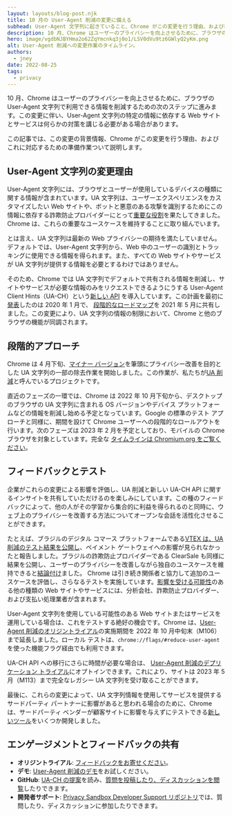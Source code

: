 ```yaml
---
layout: layouts/blog-post.njk
title: 10 月の User-Agent 削減の変更に備える
subhead: User-Agent 文字列に起きていること、Chrome がこの変更を行う理由、および準備作業について。
description: 10 月、Chrome はユーザーのプライバシーを向上させるために、ブラウザの User-Agent 文字列で利用できる情報を削減するための次のステップに進みます。この変更に伴い、User-Agent 文字列の特定の情報に依存する Web サイトとサービスは何らかの対策を講じる必要がある場合があります。この記事では、この変更の背景情報、Chrome がこの変更を行う理由、およびこれに対応するための準備作業ついて説明します。
hero: image/vgdbNJBYHma2o62ZqYmcnkq3j0o1/LSV0dVu9tz6GWlyQ2yKm.png
alt: User-Agent 削減への変更作業のタイムライン。
authors:
  - jney
date: 2022-08-25
tags:
  - privacy
---
```


10 月、Chrome はユーザーのプライバシーを向上させるために、ブラウザの User-Agent 文字列で利用できる情報を削減するための次のステップに進みます。この変更に伴い、User-Agent 文字列の特定の情報に依存する Web サイトとサービスは何らかの対策を講じる必要がある場合があります。

この記事では、この変更の背景情報、Chrome がこの変更を行う理由、およびこれに対応するための準備作業ついて説明します。

## User-Agent 文字列の変更理由

User-Agent 文字列には、ブラウザとユーザーが使用しているデバイスの種類に関する情報が含まれています。UA 文字列は、ユーザーエクスペリエンスをカスタマイズしたい Web サイトや、ボットと悪意のある攻撃を識別するためにこの情報に依存する詐欺防止プロバイダーにとって[重要な役割](https://www.rfc-editor.org/rfc/rfc1945#section-10.15)を果たしてきました。Chrome は、これらの重要なユースケースを維持することに取り組んでいます。

とは言え、UA 文字列は最新の Web プライバシーの期待を満たしていません。デフォルトでは、User-Agent 文字列から、Web 中のユーザーの識別とトラッキングに使用できる情報を得られます。また、すべての Web サイトやサービスが UA 文字列が提供する情報を必要とするわけではありません。

そのため、Chrome では UA 文字列でデフォルトで共有される情報を削減し、サイトやサービスが必要な情報のみをリクエストできるようにうする User-Agent Client Hints（UA-CH）という[新しい API](https://web.dev/user-agent-client-hints/) を導入しています。この計画を最初に[発表](https://groups.google.com/a/chromium.org/g/blink-dev/c/-2JIRNMWJ7s/m/yHe4tQNLCgAJ)したのは 2020 年 1 月で、 [段階的なロードマップ](https://blog.chromium.org/2021/05/update-on-user-agent-string-reduction.html)を 2021 年 5 月に共有しました。この変更により、UA 文字列の情報の制限において、Chrome と他のブラウザの機能が同調されます。

## 段階的アプローチ

Chrome は 4 月下旬、[マイナー バージョン](https://chromestatus.com/feature/6311349754789888)を筆頭にプライバシー改善を目的とした UA 文字列の一部の除去作業を開始しました。この作業が、私たちが[UA 削減](/docs/privacy-sandbox/user-agent/)と呼んでいるプロジェクトです。

直近のフェーズの一環では、Chrome は 2022 年 10 月下旬から、デスクトップのブラウザの UA 文字列に含まれる OS バージョンやデバイス プラットフォームなどの情報を削減し始める予定となっています。Google の標準のテスト アプローチと同様に、期間を設けて Chrome ユーザーへの段階的なロールアウトを行います。次のフェーズは 2023 年 2 月を予定としており、モバイルの Chrome ブラウザを対象としています。完全な [タイムラインは Chromium.org をご覧ください](https://www.chromium.org/updates/ua-reduction/#proposed-rollout-plan)。

## フィードバックとテスト

企業がこれらの変更による影響を評価し、UA 削減と新しい UA-CH API に関するインサイトを共有していただけるのを楽しみにしています。この種のフィードバックによって、他の人がその学習から集合的に利益を得られるのと同時に、ウェブ上のプライバシーを改善する方法についてオープンな会話を活性化させることができます。

たとえば、ブラジルのデジタル コマース プラットフォームである[VTEX は、UA 削減のテスト結果を公開し](https://github.com/WICG/ua-client-hints/issues/314)、ペイメント ゲートウェイへの影響が見られなかったと報告しました。ブラジルの詐欺防止プロバイダーである ClearSale も同様に結果を公開し、ユーザーのプライバシーを改善しながら独自のユースケースを維持できると[結論付け](https://github.com/WICG/ua-client-hints/issues/315)ました。 Chrome は引き続き関係者と協力して追加のユースケースを評価し、さらなるテストを実施しています。[影響を受ける可能性](https://wicg.github.io/ua-client-hints/#use-cases)のある他の種類の Web サイトやサービスには、分析会社、詐欺防止プロバイダー、および支払い処理業者が含まれます。

User-Agent 文字列を使用している可能性のある Web サイトまたはサービスを運用している場合は、これをテストする絶好の機会です。Chrome は、[User-Agent 削減のオリジントライアル](/blog/user-agent-reduction-origin-trial/)の実施期間を 2022 年 10 月中旬末（M106）まで延長しました。ローカル テストは、`chrome://flags/#reduce-user-agent` を使った機能フラグ経由でも利用できます。

UA-CH API への移行にさらに時間が必要な場合は、 [User-Agent 削減のデプリケーション トライアル](blog/user-agent-reduction-deprecation-trial/)にオプトインできます。これにより、サイトは 2023 年 5 月（M113）まで完全なレガシー UA 文字列を受け取ることができます。

最後に、これらの変更によって、UA 文字列情報を使用してサービスを提供するサードパーティ パートナーに影響があると思われる場合のために、Chrome は、サードパーティ ベンダーが顧客サイトに影響を与えずにテストできる[新しいツール](/docs/privacy-sandbox/user-agent/#prepare-and-test)をいくつか開発しました。

## エンゲージメントとフィードバックの共有

- **オリジントライアル**: [フィードバックをお寄せください](https://github.com/miketaylr/user-agent-reduction/issues)。
- **デモ**: [User-Agent 削減のデモ](https://uar-ot.glitch.me/)をお試しください。
- **GitHub**: [UA-CH の提案](https://github.com/WICG/ua-client-hints)を読み、[質問を投稿したり、ディスカッションを閲覧](https://github.com/WICG/ua-client-hints/issues)したりできます。
- **開発者サポート**: [Privacy Sandbox Developer Support リポジトリ](https://github.com/GoogleChromeLabs/privacy-sandbox-dev-support)では、質問したり、ディスカッションに参加したりできます。
